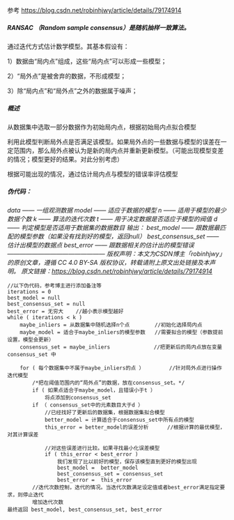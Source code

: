 参考  https://blog.csdn.net/robinhjwy/article/details/79174914 



##### RANSAC （Random sample consensus）是随机抽样一致算法。

通过迭代方式估计数学模型。其基本假设有：

1）数据由“局内点”组成，这些“局内点”可以形成一些模型；

2）“局外点”是被舍弃的数据，不形成模型；

3）除“局内点”和“局外点”之外的数据属于噪声；

##### 概述

从数据集中选取一部分数据作为初始局内点，根据初始局内点拟合模型

利用此模型判断局外点是否满足该模型。如果局外点的一些数据与模型的误差在一定范围内，那么局外点被认为是新的局内点并重新更新模型。（可能出现模型变差的情况；模型更好的结果。对此分别考虑）

根据可能出现的情况，通过估计局内点与模型的错误率评估模型

##### 伪代码：

*data —— 一组观测数据*
*model —— 适应于数据的模型*
*n —— 适用于模型的最少数据个数*
*k —— 算法的迭代次数*
*t —— 用于决定数据是否适应于模型的阀值*
*d —— 判定模型是否适用于数据集的数据数目*
*输出：*
*best_model —— 跟数据最匹配的模型参数（如果没有找到好的模型，返回null）*
*best_consensus_set —— 估计出模型的数据点*
*best_error —— 跟数据相关的估计出的模型错误*
*————————————————*
*版权声明：本文为CSDN博主「robinhjwy」的原创文章，遵循 CC 4.0 BY-SA 版权协议，转载请附上原文出处链接及本声明。*
*原文链接：https://blog.csdn.net/robinhjwy/article/details/79174914*

```
//以下伪代码，参考博主进行添加备注等
iterations = 0	
best_model = null
best_consensus_set = null
best_error = 无穷大	//越小表示模型越好
while ( iterations < k )
	maybe_inliers = 从数据集中随机选择n个点   		//初始化选择局内点
	maybe_model = 适合于maybe_inliers的模型参数	  //需要拟合的模型（参数提前设置，模型会更新）	
	consensus_set = maybe_inliers			   //把更新后的局内点放在变量 consensus_set 中

	for ( 每个数据集中不属于maybe_inliers的点 ） 		//针对局外点进行操作迭代模型
		/*把在阈值范围内的“局外点”的数据，放在consensus_set。*/
		if ( 如果点适合于maybe_model，且错误小于t ）
			将点添加到consensus_set	
		if （ consensus_set中的元素数目大于d ）
			//已经找好了更新后的数据集，根据数据集拟合模型
			better_model = 计算适合于consensus_set中所有点的模型
			this_error = better_model的误差分析  	//根据计算的最优模型，对其计算误差
			
			//对这些误差进行比较。如果寻找最小化误差模型
			if ( this_error < best_error )
				我们发现了比以前好的模型，保存该模型直到更好的模型出现
				best_model =  better_model
				best_consensus_set = consensus_set
				best_error =  this_error
		//迭代次数控制，迭代的情况。当迭代次数满足设定值或者best_error满足指定要求，则停止迭代
		增加迭代次数
最终返回 best_model, best_consensus_set, best_error
```


